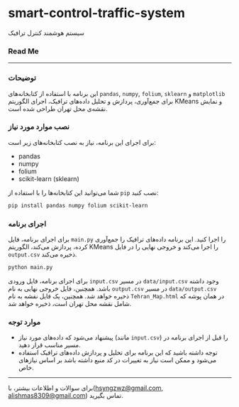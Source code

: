 # smart-control-traffic-system
سیستم هوشمند کنترل ترافیک 
### Read Me

---

### توضیحات
این برنامه با استفاده از کتابخانه‌های `pandas`, `numpy`, `folium`, `sklearn` و `matplotlib` برای جمع‌آوری، پردازش و تحلیل داده‌های ترافیک، اجرای الگوریتم KMeans و نمایش نقشه‌ی محل تهران طراحی شده است.

### نصب موارد مورد نیاز
برای اجرای این برنامه، نیاز به نصب کتابخانه‌های زیر است:
- pandas
- numpy
- folium
- scikit-learn (sklearn)

شما می‌توانید این کتابخانه‌ها را با استفاده از `pip` نصب کنید:

```bash
pip install pandas numpy folium scikit-learn
```

### اجرای برنامه

برای اجرای برنامه، فایل `main.py` را اجرا کنید. این برنامه داده‌های ترافیک را جمع‌آوری کرده، پردازش می‌کند، الگوریتم KMeans را اجرا می‌کند و خروجی نهایی را در فایل `output.csv` ذخیره می‌کند.

```bash
python main.py
```

برای اجرای برنامه، فایل ورودی `input.csv` در مسیر `data/input.csv` وجود داشته باشد. همچنین، فایل خروجی نهایی به نام `output.csv` در مسیر `data/output.csv` ذخیره خواهد شد. همچنین، یک فایل نقشه به نام `Tehran_Map.html` در همان پوشه که شامل نقشه محل تهران است، ذخیره خواهد شد.

### موارد توجه
- پیشنهاد می‌شود که داده‌های مورد نیاز (مانند `input.csv`) را قبل از اجرای برنامه در مسیر مناسب قرار دهید.
- توجه داشته باشید که این برنامه برای تحلیل و پردازش داده‌های ترافیک استفاده می‌شود و ممکن است نیاز به تغییرات در کد منبع داشته باشد بر اساس نیازهای خاص.

---
برای سوالات و اطلاعات بیشتر، با(hsyngzwz@gmail.com, alishmas8309@gmail.com) تماس بگیرید.
